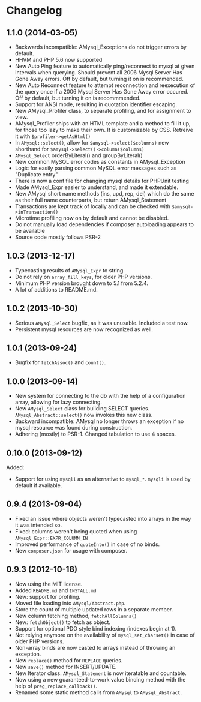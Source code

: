 Changelog
=========
1.1.0 (2014-03-05)
--
* Backwards incompatible: AMysql_Exceptions do not trigger errors by default.
* HHVM and PHP 5.6 now supported
* New Auto Ping feature to automatically ping/reconnect to mysql at given intervals when querying. Should prevent all 2006 Mysql Server Has Gone Away errors. Off by default, but turning it on is recommended.
* New Auto Reconnect feature to attempt reconnection and reexecution of the query once if a 2006 Mysql Server Has Gone Away error occured. Off by default, but turning it on is recommmended.
* Support for ANSI mode, resulting in quotation identifier escaping.
* New AMysql_Profiler class, to separate profiling, and for assignment to view.
* AMysql_Profiler ships with an HTML template and a method to fill it up, for those too lazy to make their own. It is customizable by CSS. Retreive it with `$profiler->getAsHtml()`
* In `AMysql::select()`, allow for `$amysql->select($columns)` new shorthand for `$amysql->select()->column($columns)`
* `AMysql_Select` orderByLiteral() and groupByLiteral()
* New common MySQL error codes as constants in AMysql_Exception
* Logic for easily parsing common MySQL error messages such as "Duplicate entry"
* There is now a conf file for changing mysql details for PHPUnit testing
* Made AMysql_Expr easier to understand, and made it extendable.
* New AMysql short name methods (ins, upd, rep, del) which do the same as their full name counterparts, but return AMysql_Statement
* Transactions are kept track of locally and can be checked with `$amysql->inTransaction()`
* Microtime profiling now on by default and cannot be disabled.
* Do not manually load dependencies if composer autoloading appears to be available
* Source code mostly follows PSR-2

1.0.3 (2013-12-17)
--
* Typecasting results of `AMysql_Expr` to string.
* Do not rely on `array_fill_keys`, for older PHP versions.
* Minimum PHP version brought down to 5.1 from 5.2.4.
* A lot of additions to README.md.

1.0.2 (2013-10-30)
--
* Serious `AMysql_Select` bugfix, as it was unusable. Included a test now.
* Persistent mysql resources are now recognized as well.

1.0.1 (2013-09-24)
--
* Bugfix for `fetchAssoc()` and `count()`.

1.0.0 (2013-09-14)
--
* New system for connecting to the db with the help of a configuration array, allowing for lazy connecting.
* New `AMysql_Select` class for building SELECT queries. `AMysql_Abstract::select()` now invokes this new class.
* Backward incompatible: AMysql no longer throws an exception if no mysql resource was found during construction.
* Adhering (mostly) to PSR-1. Changed tabulation to use 4 spaces.

0.10.0 (2013-09-12) 
--
Added: 
* Support for using `mysqli` as an alternative to `mysql_*`. `mysqli` is used by default if available.

0.9.4 (2013-09-04)
--
* Fixed an issue where objects weren't typecasted into arrays in the way it was intended so.
* Fixed: columns weren't being quoted when using `AMysql_Expr::EXPR_COLUMN_IN`
* Improved performance of `quoteInto()` in case of no binds.
* New `composer.json` for usage with composer.

0.9.3 (2012-10-18)
--
* Now using the MIT license.
* Added `README.md` and `INSTALL.md`
* New: support for profiling.
* Moved file loading into `AMysql/Abstract.php`.
* Store the count of multiple updated rows in a separate member.
* New column fetching method, `fetchAllColumns()`
* New: `fetchObject()` to fetch as object.
* Support for optional PDO style bind indexing (indexes begin at 1).
* Not relying anymore on the availability of `mysql_set_charset()` in case of older PHP versions.
* Non-array binds are now casted to arrays instead of throwing an exception.
* New `replace()` method for `REPLACE` queries.
* New `save()` method for INSERT/UPDATE.
* New Iterator class. `AMysql_Statement` is now iteratable and countable.
* Now using a new guaranteed-to-work value binding method with the help of `preg_replace_callback()`.
* Renamed some static method calls from `AMysql` to `AMysql_Abstract`.
